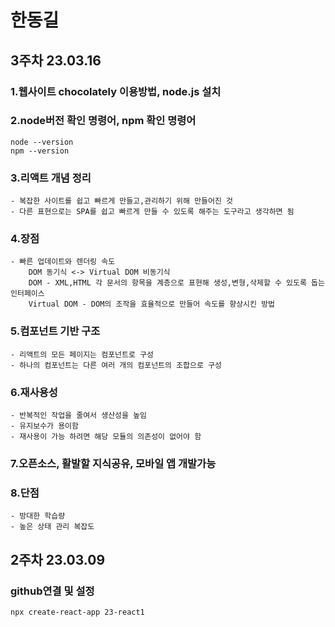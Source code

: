 # 한동길

## 3주차 23.03.16

### 1.웹사이트 chocolately 이용방법, node.js 설치
### 2.node버전 확인 명령어, npm 확인 명령어
    node --version
    npm --version
### 3.리액트 개념 정리
    - 복잡한 사이트를 쉽고 빠르게 만들고,관리하기 위해 만들어진 것
    - 다른 표현으로는 SPA를 쉽고 빠르게 만들 수 있도록 해주는 도구라고 생각하면 됨
### 4.장점
    - 빠른 업데이트와 렌더링 속도
        DOM 동기식 <-> Virtual DOM 비동기식
        DOM - XML,HTML 각 문서의 항목을 계층으로 표현해 생성,변형,삭제할 수 있도록 돕는 인터페이스
        Virtual DOM - DOM의 조작을 효율적으로 만들어 속도를 향상시킨 방법
### 5.컴포넌트 기반 구조
    - 리액트의 모든 페이지는 컴포넌트로 구성
    - 하나의 컴포넌트는 다른 여러 개의 컴포넌트의 조합으로 구성
### 6.재사용성
    - 반복적인 작업을 줄여서 생산성을 높임
    - 유지보수가 용이함
    - 재사용이 가능 하려면 해당 모듈의 의존성이 없어야 함
### 7.오픈소스, 활발할 지식공유, 모바일 앱 개발가능

### 8.단점
    - 방대한 학습량
    - 높은 상태 관리 복잡도

## 2주차 23.03.09 

### github연결 및 설정
    npx create-react-app 23-react1